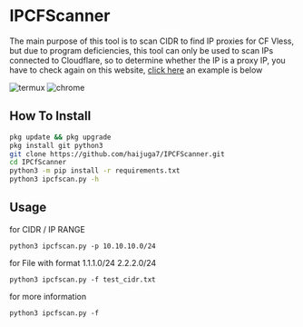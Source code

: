 # IPCFScanner

The main purpose of this tool is to scan CIDR to find IP proxies for CF Vless, but due to program deficiencies, this tool can only be used to scan IPs connected to Cloudflare, so to determine whether the IP is a proxy IP, you have to check again on this website, [click here](https://cfip-check.pages.dev/)
an example is below

![termux](https://raw.githubusercontent.com/haijuga7/IPCFScanner/main/src/Screenshot_20231221-230839_Termux.png) ![chrome](https://raw.githubusercontent.com/haijuga7/IPCFScanner/main/src/Screenshot_20231221-231714_Chrome.png)

## How To Install

```sh
pkg update && pkg upgrade
pkg install git python3
git clone https://github.com/haijuga7/IPCFScanner.git
cd IPCfScanner
python3 -m pip install -r requirements.txt
python3 ipcfscan.py -h
```

## Usage

for CIDR / IP RANGE
```
python3 ipcfscan.py -p 10.10.10.0/24
```
for File with format
1.1.1.0/24
2.2.2.0/24
```
python3 ipcfscan.py -f test_cidr.txt
```
for more information
```
python3 ipcfscan.py -f
```
